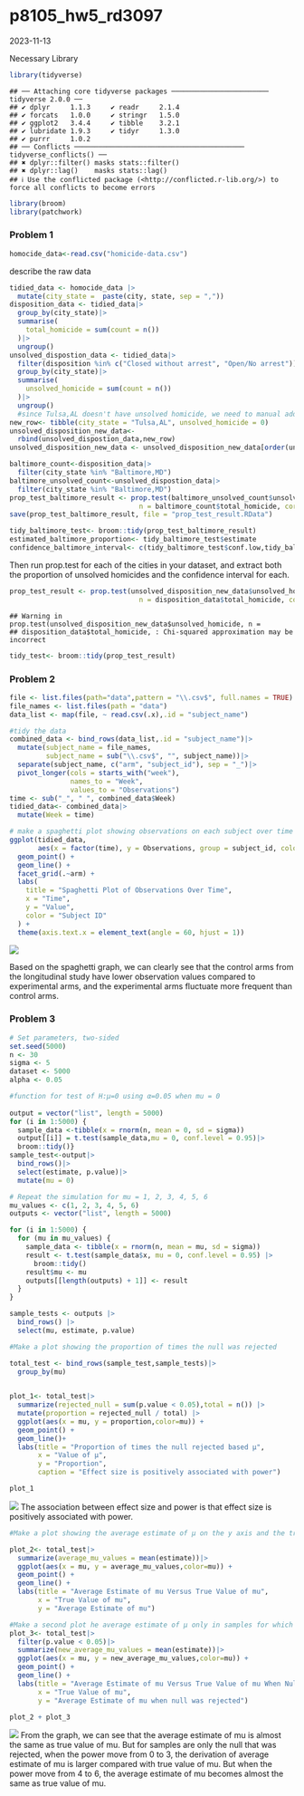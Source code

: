 p8105_hw5_rd3097
================
2023-11-13

Necessary Library

``` r
library(tidyverse)
```

    ## ── Attaching core tidyverse packages ──────────────────────── tidyverse 2.0.0 ──
    ## ✔ dplyr     1.1.3     ✔ readr     2.1.4
    ## ✔ forcats   1.0.0     ✔ stringr   1.5.0
    ## ✔ ggplot2   3.4.4     ✔ tibble    3.2.1
    ## ✔ lubridate 1.9.3     ✔ tidyr     1.3.0
    ## ✔ purrr     1.0.2     
    ## ── Conflicts ────────────────────────────────────────── tidyverse_conflicts() ──
    ## ✖ dplyr::filter() masks stats::filter()
    ## ✖ dplyr::lag()    masks stats::lag()
    ## ℹ Use the conflicted package (<http://conflicted.r-lib.org/>) to force all conflicts to become errors

``` r
library(broom)
library(patchwork)
```

### Problem 1

``` r
homocide_data<-read.csv("homicide-data.csv")
```

describe the raw data

``` r
tidied_data <- homocide_data |>
  mutate(city_state =  paste(city, state, sep = ","))
disposition_data <- tidied_data|>
  group_by(city_state)|>
  summarise(
    total_homicide = sum(count = n())
  )|>
  ungroup()
unsolved_dispostion_data <- tidied_data|>
  filter(disposition %in% c("Closed without arrest", "Open/No arrest"))|>
  group_by(city_state)|>
  summarise(
    unsolved_homicide = sum(count = n())
  )|>
  ungroup()
  #since Tulsa,AL doesn't have unsolved homicide, we need to manual add it back
new_row<- tibble(city_state = "Tulsa,AL", unsolved_homicide = 0)
unsolved_disposition_new_data<- 
  rbind(unsolved_dispostion_data,new_row)
unsolved_disposition_new_data <- unsolved_disposition_new_data[order(unsolved_disposition_new_data$city_state), ]
```

``` r
baltimore_count<-disposition_data|>
  filter(city_state %in% "Baltimore,MD")
baltimore_unsolved_count<-unsolved_dispostion_data|>
  filter(city_state %in% "Baltimore,MD")
prop_test_baltimore_result <- prop.test(baltimore_unsolved_count$unsolved_homicide,
                                n = baltimore_count$total_homicide, correct = TRUE)
save(prop_test_baltimore_result, file = "prop_test_result.RData")

tidy_baltimore_test<- broom::tidy(prop_test_baltimore_result)
estimated_baltimore_proportion<- tidy_baltimore_test$estimate
confidence_baltimore_interval<- c(tidy_baltimore_test$conf.low,tidy_baltimore_test$conf.high)
```

Then run prop.test for each of the cities in your dataset, and extract
both the proportion of unsolved homicides and the confidence interval
for each.

``` r
prop_test_result <- prop.test(unsolved_disposition_new_data$unsolved_homicide,
                                n = disposition_data$total_homicide, correct = TRUE)
```

    ## Warning in prop.test(unsolved_disposition_new_data$unsolved_homicide, n =
    ## disposition_data$total_homicide, : Chi-squared approximation may be incorrect

``` r
tidy_test<- broom::tidy(prop_test_result)
```

### Problem 2

``` r
file <- list.files(path="data",pattern = "\\.csv$", full.names = TRUE)
file_names <- list.files(path = "data")
data_list <- map(file, ~ read.csv(.x),.id = "subject_name")

#tidy the data
combined_data <- bind_rows(data_list,.id = "subject_name")|>
  mutate(subject_name = file_names,
         subject_name = sub("\\.csv$", "", subject_name))|>
  separate(subject_name, c("arm", "subject_id"), sep = "_")|>
  pivot_longer(cols = starts_with("week"), 
               names_to = "Week", 
               values_to = "Observations")
time <- sub("_", " ", combined_data$Week)
tidied_data<- combined_data|>
  mutate(Week = time)
```

``` r
# make a spaghetti plot showing observations on each subject over time
ggplot(tidied_data, 
       aes(x = factor(time), y = Observations, group = subject_id, color = subject_id)) +
  geom_point() +
  geom_line() +
  facet_grid(.~arm) +
  labs(
    title = "Spaghetti Plot of Observations Over Time",
    x = "Time",
    y = "Value",
    color = "Subject ID"
  ) +
  theme(axis.text.x = element_text(angle = 60, hjust = 1))
```

![](p8105_hw5_rd3097_files/figure-gfm/unnamed-chunk-7-1.png)<!-- -->

Based on the spaghetti graph, we can clearly see that the control arms
from the longitudinal study have lower observation values compared to
experimental arms, and the experimental arms fluctuate more frequent
than control arms.

### Problem 3

``` r
# Set parameters, two-sided
set.seed(5000)
n <- 30
sigma <- 5
dataset <- 5000
alpha <- 0.05

#function for test of H:μ=0 using α=0.05 when mu = 0
 
output = vector("list", length = 5000)
for (i in 1:5000) {
  sample_data <-tibble(x = rnorm(n, mean = 0, sd = sigma))
  output[[i]] = t.test(sample_data,mu = 0, conf.level = 0.95)|>
  broom::tidy()}
sample_test<-output|>
  bind_rows()|>
  select(estimate, p.value)|>
  mutate(mu = 0)
```

``` r
# Repeat the simulation for mu = 1, 2, 3, 4, 5, 6
mu_values <- c(1, 2, 3, 4, 5, 6)
outputs <- vector("list", length = 5000)

for (i in 1:5000) {
  for (mu in mu_values) {
    sample_data <- tibble(x = rnorm(n, mean = mu, sd = sigma))
    result <- t.test(sample_data$x, mu = 0, conf.level = 0.95) |> 
      broom::tidy()
    result$mu <- mu  
    outputs[[length(outputs) + 1]] <- result
  }
}

sample_tests <- outputs |> 
  bind_rows() |> 
  select(mu, estimate, p.value)
```

``` r
#Make a plot showing the proportion of times the null was rejected 

total_test <- bind_rows(sample_test,sample_tests)|>
  group_by(mu)
  

plot_1<- total_test|>
  summarize(rejected_null = sum(p.value < 0.05),total = n()) |>
  mutate(proportion = rejected_null / total) |> 
  ggplot(aes(x = mu, y = proportion,color=mu)) +
  geom_point() +
  geom_line()+
  labs(title = "Proportion of times the null rejected based μ",
       x = "Value of μ",
       y = "Proportion",
       caption = "Effect size is positively associated with power") 

plot_1
```

![](p8105_hw5_rd3097_files/figure-gfm/unnamed-chunk-10-1.png)<!-- -->
The association between effect size and power is that effect size is
positively associated with power.

``` r
#Make a plot showing the average estimate of μ on the y axis and the true value of μ on the x axis.

plot_2<- total_test|>
  summarize(average_mu_values = mean(estimate))|>
  ggplot(aes(x = mu, y = average_mu_values,color=mu)) + 
  geom_point() +
  geom_line() +
  labs(title = "Average Estimate of mu Versus True Value of mu",
       x = "True Value of mu",
       y = "Average Estimate of mu") 

#Make a second plot he average estimate of μ only in samples for which the null was rejected on the y axis and the true value of μ on the x axis.          
plot_3<- total_test|>
  filter(p.value < 0.05)|>
  summarize(new_average_mu_values = mean(estimate))|>
  ggplot(aes(x = mu, y = new_average_mu_values,color=mu)) + 
  geom_point() +
  geom_line() +
  labs(title = "Average Estimate of mu Versus True Value of mu When Null was Rejected",
       x = "True Value of mu",
       y = "Average Estimate of mu when null was rejected") 
```

``` r
plot_2 + plot_3
```

![](p8105_hw5_rd3097_files/figure-gfm/patchwork-1.png)<!-- --> From the
graph, we can see that the average estimate of mu is almost the same as
true value of mu. But for samples are only the null that was rejected,
when the power move from 0 to 3, the derivation of average estimate of
mu is larger compared with true value of mu. But when the power move
from 4 to 6, the average estimate of mu becomes almost the same as true
value of mu.
